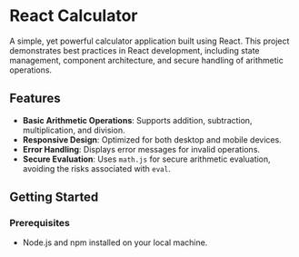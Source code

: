 # React Calculator

A simple, yet powerful calculator application built using React. This project demonstrates best practices in React development, including state management, component architecture, and secure handling of arithmetic operations.

## Features

- **Basic Arithmetic Operations**: Supports addition, subtraction, multiplication, and division.
- **Responsive Design**: Optimized for both desktop and mobile devices.
- **Error Handling**: Displays error messages for invalid operations.
- **Secure Evaluation**: Uses `math.js` for secure arithmetic evaluation, avoiding the risks associated with `eval`.

## Getting Started

### Prerequisites

- Node.js and npm installed on your local machine.

